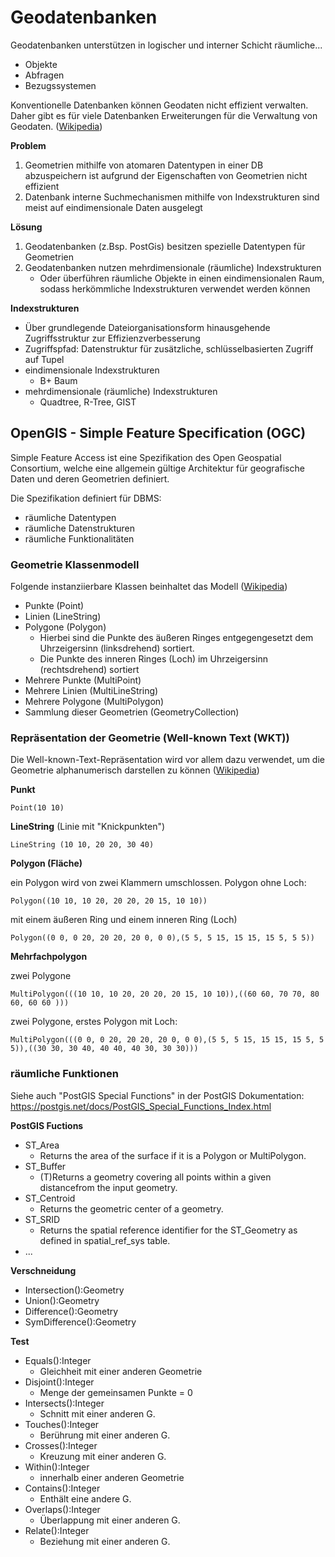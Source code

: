 # Geodatenbanken

Geodatenbanken unterstützen in logischer und interner Schicht räumliche...
- Objekte 
- Abfragen
- Bezugssystemen

Konventionelle Datenbanken können Geodaten nicht effizient verwalten. Daher gibt es für viele Datenbanken Erweiterungen für die Verwaltung von Geodaten.  ([Wikipedia](https://de.wikipedia.org/wiki/Geoinformationssystem#Geodatenbanken))

**Problem**
1. Geometrien mithilfe von atomaren Datentypen in einer DB abzuspeichern ist aufgrund der Eigenschaften von Geometrien nicht effizient
2. Datenbank interne Suchmechanismen mithilfe von Indexstrukturen sind meist auf eindimensionale Daten ausgelegt

**Lösung**
1. Geodatenbanken (z.Bsp. PostGis) besitzen spezielle Datentypen für Geometrien
2. Geodatenbanken nutzen mehrdimensionale (räumliche) Indexstrukturen
    - Oder überführen räumliche Objekte in einen eindimensionalen Raum, sodass herkömmliche Indexstrukturen verwendet werden können

**Indexstrukturen**
- Über grundlegende Dateiorganisationsform hinausgehende Zugriffsstruktur zur Effizienzverbesserung
- Zugriffspfad: Datenstruktur für zusätzliche, schlüsselbasierten Zugriff auf Tupel
- eindimensionale Indexstrukturen
    - B+ Baum
- mehrdimensionale (räumliche) Indexstrukturen
    - Quadtree, R-Tree, GIST


## OpenGIS - Simple Feature Specification (OGC)

Simple Feature Access ist eine Spezifikation des Open Geospatial Consortium, welche eine allgemein gültige Architektur für geografische Daten und deren Geometrien definiert.

Die Spezifikation definiert für DBMS:
- räumliche Datentypen
- räumliche Datenstrukturen 
- räumliche Funktionalitäten


### Geometrie Klassenmodell

Folgende instanziierbare Klassen beinhaltet das Modell ([Wikipedia](https://de.wikipedia.org/wiki/Simple_Feature_Access))

- Punkte (Point)
- Linien (LineString)
- Polygone (Polygon)
    - Hierbei sind die Punkte des äußeren Ringes entgegengesetzt dem Uhrzeigersinn (linksdrehend) sortiert.
    - Die Punkte des inneren Ringes (Loch) im Uhrzeigersinn (rechtsdrehend) sortiert
- Mehrere Punkte (MultiPoint)
- Mehrere Linien (MultiLineString)
- Mehrere Polygone (MultiPolygon)
- Sammlung dieser Geometrien (GeometryCollection)


### Repräsentation der Geometrie (Well-known Text (WKT))

Die Well-known-Text-Repräsentation wird vor allem dazu verwendet, um die Geometrie alphanumerisch darstellen zu können ([Wikipedia](https://de.wikipedia.org/wiki/Simple_Feature_Access))


**Punkt**

`Point(10 10)`


**LineString** (Linie mit "Knickpunkten")

`LineString (10 10, 20 20, 30 40)`


**Polygon (Fläche)**

ein Polygon wird von zwei Klammern umschlossen. Polygon ohne Loch:

`Polygon((10 10, 10 20, 20 20, 20 15, 10 10))`

mit einem äußeren Ring und einem inneren Ring (Loch)

`Polygon((0 0, 0 20, 20 20, 20 0, 0 0),(5 5, 5 15, 15 15, 15 5, 5 5))`


**Mehrfachpolygon**

zwei Polygone

`MultiPolygon(((10 10, 10 20, 20 20, 20 15, 10 10)),((60 60, 70 70, 80 60, 60 60 )))`

zwei Polygone, erstes Polygon mit Loch:

`MultiPolygon(((0 0, 0 20, 20 20, 20 0, 0 0),(5 5, 5 15, 15 15, 15 5, 5 5)),((30 30, 30 40, 40 40, 40 30, 30 30)))`


### räumliche Funktionen

Siehe auch "PostGIS Special Functions" in der PostGIS Dokumentation: https://postgis.net/docs/PostGIS_Special_Functions_Index.html

**PostGIS Fuctions**
- ST_Area
    - Returns the area of the surface if it is a Polygon or MultiPolygon. 
- ST_Buffer 
    - (T)Returns a geometry covering all points within a given distancefrom the input geometry.
- ST_Centroid
    - Returns the geometric center of a geometry. 
- ST_SRID
    - Returns the spatial reference identifier for the ST_Geometry as defined in spatial_ref_sys table. 
- ...

**Verschneidung**
- Intersection():Geometry
- Union():Geometry
- Difference():Geometry
- SymDifference():Geometry

**Test**
- Equals():Integer
    - Gleichheit mit einer anderen Geometrie
- Disjoint():Integer
    - Menge der gemeinsamen Punkte = 0
- Intersects():Integer
    - Schnitt mit einer anderen G.
- Touches():Integer
    - Berührung mit einer anderen G.
- Crosses():Integer
    - Kreuzung mit einer anderen G.
- Within():Integer
    - innerhalb einer anderen Geometrie
- Contains():Integer
    - Enthält eine andere G.
- Overlaps():Integer
    - Überlappung mit einer anderen G.
- Relate():Integer
    - Beziehung mit einer anderen G.
